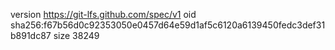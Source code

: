 version https://git-lfs.github.com/spec/v1
oid sha256:f67b56d0c92353050e0457d64e59d1af5c6120a6139450fedc3def31b891dc87
size 38249

